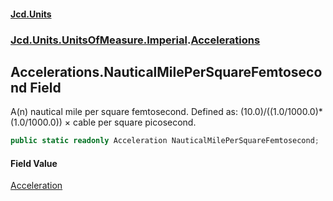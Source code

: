#### [Jcd.Units](index.md 'index')
### [Jcd.Units.UnitsOfMeasure.Imperial](Jcd.Units.UnitsOfMeasure.Imperial.md 'Jcd.Units.UnitsOfMeasure.Imperial').[Accelerations](Accelerations.md 'Jcd.Units.UnitsOfMeasure.Imperial.Accelerations')

## Accelerations.NauticalMilePerSquareFemtosecond Field

A(n) nautical mile per square femtosecond. Defined as: (10.0)/((1.0/1000.0)*(1.0/1000.0)) × cable per square picosecond.

```csharp
public static readonly Acceleration NauticalMilePerSquareFemtosecond;
```

#### Field Value
[Acceleration](Acceleration.md 'Jcd.Units.UnitTypes.Acceleration')